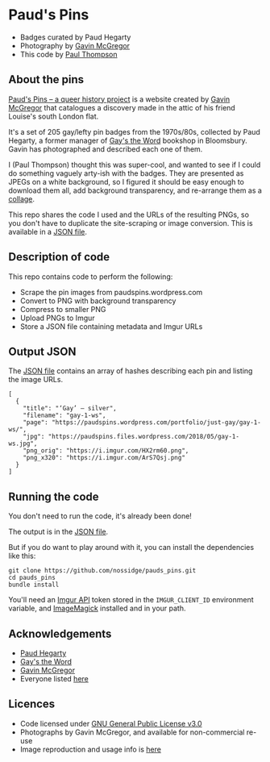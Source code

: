 # Paud's Pins

* Badges curated by Paud Hegarty
* Photography by [Gavin McGregor](https://twitter.com/gawanmac)
* This code by [Paul Thompson](https://twitter.com/nossidge)


## About the pins

[Paud's Pins – a queer history project][pauds_pins] is a website created by
[Gavin McGregor][gawanmac] that catalogues a discovery made in the attic of
his friend Louise's south London flat.

It's a set of 205 gay/lefty pin badges from the 1970s/80s, collected by Paud
Hegarty, a former manager of [Gay's the Word][gays_the_word] bookshop in
Bloomsbury. Gavin has photographed and described each one of them.

I (Paul Thompson) thought this was super-cool, and wanted to see if I could
do something vaguely arty-ish with the badges. They are presented as JPEGs on a
white background, so I figured it should be easy enough to download them all,
add background transparency, and re-arrange them as a [collage][collage].

This repo shares the code I used and the URLs of the resulting PNGs, so
you don't have to duplicate the site-scraping or image conversion. This is
available in a [JSON file][json].

[pauds_pins]: https://paudspins.wordpress.com/
[gawanmac]: https://twitter.com/gawanmac
[gays_the_word]: http://gaystheword.co.uk
[collage]: https://tilde.town/~nossidge/pins/
[json]: https://raw.githubusercontent.com/nossidge/pauds_pins/master/data/pins.json


## Description of code

This repo contains code to perform the following:

* Scrape the pin images from paudspins.wordpress.com
* Convert to PNG with background transparency
* Compress to smaller PNG
* Upload PNGs to Imgur
* Store a JSON file containing metadata and Imgur URLs


## Output JSON

The [JSON file][json] contains an array of hashes describing each pin and
listing the image URLs.

    [
      {
        "title": "‘Gay’ – silver",
        "filename": "gay-1-ws",
        "page": "https://paudspins.wordpress.com/portfolio/just-gay/gay-1-ws/",
        "jpg": "https://paudspins.files.wordpress.com/2018/05/gay-1-ws.jpg",
        "png_orig": "https://i.imgur.com/HX2rm60.png",
        "png_x320": "https://i.imgur.com/ArS7Qsj.png"
      }
    ]


## Running the code

You don't need to run the code, it's already been done!

The output is in the [JSON file][json].

But if you do want to play around with it, you can install the dependencies
like this:

    git clone https://github.com/nossidge/pauds_pins.git
    cd pauds_pins
    bundle install

You'll need an [Imgur API][imgur] token stored in the `IMGUR_CLIENT_ID`
environment variable, and [ImageMagick][imagick] installed and in your path.

[imgur]: https://apidocs.imgur.com
[imagick]: https://github.com/ImageMagick/ImageMagick


## Acknowledgements

* [Paud Hegarty](https://paudspins.wordpress.com/about/)
* [Gay's the Word](http://gaystheword.co.uk)
* [Gavin McGregor](https://twitter.com/gawanmac/status/1013161024244125696)
* Everyone listed [here](https://paudspins.wordpress.com/thanks/)


## Licences

* Code licensed under [GNU General Public License v3.0][gpl3]
* Photographs by Gavin McGregor, and available for non-commercial re-use
* Image reproduction and usage info is [here][image-use]

[gpl3]: https://www.gnu.org/licenses/gpl-3.0.en.html
[image-use]: https://paudspins.wordpress.com/media/use-of-images/
